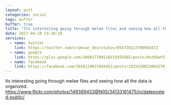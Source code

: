 ```yaml
---
layout: post
categories: social
tags: buffer
buffer: true
title: "Its interesting going through melee files and seeing how all the data is organized."
date: 2017-04-18 23:20:28
services: 
  - name: twitter
    link: https://twitter.com/cramsan_dev/status/854739123780943872
  - name: google
    link: https://plus.google.com/106027709116533359385/posts/HnzhDwY51vb
  - name: facebook
    link: https://facebook.com/1658129037803451/posts/1915520822064270
---
```


Its interesting going through melee files and seeing how all the data is organized. <a class="url" href="https://www.flickr.com/photos/149389453@N05/34133161475/in/dateposted-public/" rel="external nofollow" target="_blank">https://www.flickr.com/photos/149389453@N05/34133161475/in/dateposted-public/</a>
